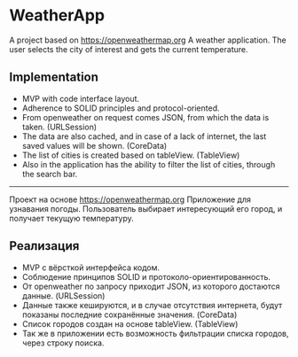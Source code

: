 # WeatherApp
A project based on https://openweathermap.org
A weather application.
The user selects the city of interest and gets the current temperature.

## Implementation
- MVP with code interface layout.
- Adherence to SOLID principles and protocol-oriented.
- From openweather on request comes JSON, from which the data is taken. (URLSession)
- The data are also cached, and in case of a lack of internet, the last saved values will be shown. (CoreData)
- The list of cities is created based on tableView. (TableView)
- Also in the application has the ability to filter the list of cities, through the search bar.

------------------------------------

Проект на основе https://openweathermap.org
Приложение для узнавания погоды.
Пользователь выбирает интересующий его город, и получает текущую температуру.

## Реализация 
- MVP с вёрсткой интерфейса кодом. 
- Соблюдение принципов SOLID и протоколо-ориентированность.
- От openweather по запросу приходит JSON, из которого достаются данные. (URLSession)
- Данные также кешируются, и в случае отсутствия интернета, будут показаны последние сохранённые значения. (CoreData)
- Список городов создан на основе tableView. (TableView)
- Так же в приложении есть возможность фильтрации списка городов, через строку поиска. 
